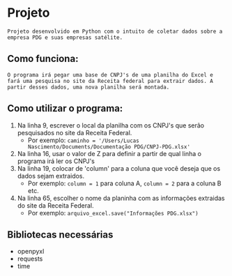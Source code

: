 # Projeto
    Projeto desenvolvido em Python com o intuito de coletar dados sobre a empresa PDG e suas empresas satélite.
 
 
## Como funciona:
    O programa irá pegar uma base de CNPJ's de uma planilha do Excel e fará uma pesquisa no site da Receita federal para extrair dados. A partir desses dados, uma nova planilha será montada.
  
  
## Como utilizar o programa: 
  1. Na linha 9, escrever o local da planilha com os CNPJ's que serão pesquisados no site da Receita Federal.
      * Por exemplo: `caminho = '/Users/Lucas Nascimento/Documents/Documentação PDG/CNPJ-PDG.xlsx'`
  2. Na linha 16, usar o valor de Z para definir a partir de qual linha o programa irá ler os CNPJ's
  3. Na linha 19, colocar de 'column' para a coluna que você deseja que os dados sejam extraidos.
      * Por exemplo: `column = 1` para coluna A, `column = 2` para a coluna B etc.
  4. Na linha 65, escolher o nome da planinha com as informações extraidas do site da Receita Federal.
      * Por exemplo: `arquivo_excel.save("Informações PDG.xlsx")`
 
 
## Bibliotecas necessárias 
  * openpyxl
  * requests
  * time
